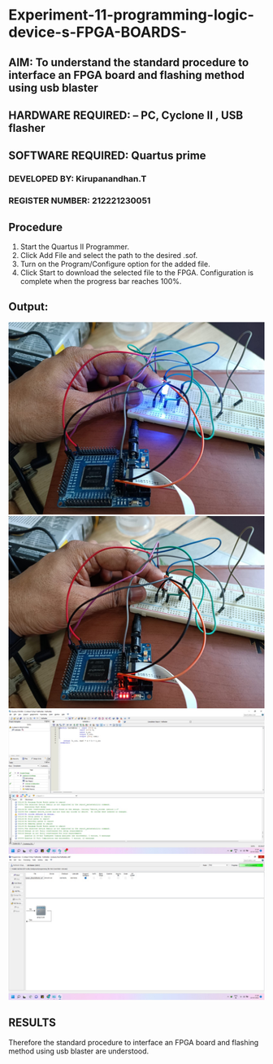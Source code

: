 # Experiment-11-programming-logic-device-s-FPGA-BOARDS-
 ## AIM: To understand the standard procedure to interface an FPGA board and flashing method using usb blaster
 ## HARDWARE REQUIRED:  – PC, Cyclone II , USB flasher
## SOFTWARE REQUIRED:   Quartus prime
### DEVELOPED BY: Kirupanandhan.T
### REGISTER NUMBER: 212221230051

## Procedure 
1. Start the Quartus II Programmer.
2. Click Add File and select the path to the desired .sof.
3. Turn on the Program/Configure option for the added file.
4. Click Start to download the selected file to the FPGA. Configuration is complete when the progress bar reaches 100%.
 
## Output:
![op](./1.jpeg)
![op](./2.jpeg)
![op](./3.jpeg)
![op](./4.jpeg)


## RESULTS 
Therefore the standard procedure to interface an FPGA board and flashing method using usb blaster are understood.